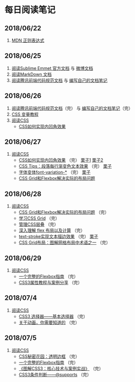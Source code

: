 # 每日阅读笔记

## 2018/06/22

1. [MDN 正则表达式](https://developer.mozilla.org/zh-CN/docs/Web/JavaScript/Guide/Regular_Expressions)

## 2018/06/25

1. [阅读Sublime Emmet 官方文档](https://docs.emmet.io/) 与 [微博文档](https://blog.csdn.net/leiwen_su/article/details/51577450) 
2. [阅读MarkDown 文档](http://www.markdown.cn/)
3. [阅读腾讯前端代码规范文档](http://alloyteam.github.io/CodeGuide/#check) 与 
   [编写自己的文档笔记](https://github.com/jokerxi/notes/blob/master/Code%20Guide%20by.md)

## 2018/06/26

1. [阅读腾讯前端代码规范文档](http://alloyteam.github.io/CodeGuide/#check)（完） 与 [编写自己的文档笔记](https://github.com/jokerxi/notes/blob/master/Code%20Guide%20by.md)（完）
2. [CSS 变量教程](http://www.ruanyifeng.com/blog/2017/05/css-variables.html)
3. [阅读CSS](https://www.w3cplus.com/CSS3)
    <ul>
        <li>
            <a href="https://www.w3cplus.com/css/scooped-corners.html">CSS如何实现内凹角效果</a>
        </li>
    </ul>

## 2018/06/27

1. [阅读CSS](https://www.w3cplus.com/CSS3)
    <ul>
        <li>
            <a href="https://www.w3cplus.com/css/scooped-corners.html">CSS如何实现内凹角效果</a>
            <span>（完）</span>
            <a href="https://github.com/jokerxi/notes/blob/master/living_example/CSS%E5%A6%82%E4%BD%95%E5%AE%9E%E7%8E%B0%E5%86%85%E5%87%B9%E8%A7%92%E6%95%88%E6%9E%9C/index.html">栗子1</a>
            <a href="https://github.com/jokerxi/notes/blob/master/living_example/CSS%E5%A6%82%E4%BD%95%E5%AE%9E%E7%8E%B0%E5%86%85%E5%87%B9%E8%A7%92%E6%95%88%E6%9E%9C/index2.html">栗子2</a>
        </li>
        <li>
            <a href="https://www.w3cplus.com/css/gradient-for-every-line-of-a-para.html">CSS Tips：段落每行渐变色文本效果</a>
            <span>（完）</span>
            <a href="https://github.com/jokerxi/notes/blob/master/living_example/CSS%20Tips%EF%BC%9A%E6%AE%B5%E8%90%BD%E6%AF%8F%E8%A1%8C%E6%B8%90%E5%8F%98%E8%89%B2%E6%96%87%E6%9C%AC%E6%95%88%E6%9E%9C/index.html">栗子</a>
        </li>
        <li>
            <a href="https://www.w3cplus.com/css3/font-variants.html">字体变体font-variation-*</a>
            <span>（完）</span>
            <a href="https://github.com/jokerxi/notes/blob/master/living_example/%E5%AD%97%E4%BD%93%E5%8F%98%E4%BD%93%20font-variation-/index.html">栗子</a>
        </li>
        <li><a href="https://www.w3cplus.com/css3/css-grid-flexbox-solving-real-world-problems.html">CSS Grid和Flexbox解决实际的布局问题</a></li>
    </ul>

## 2018/06/28

1. [阅读CSS](https://www.w3cplus.com/CSS3)
    <ul>
        <li>
            <a href="https://www.w3cplus.com/css3/css-grid-flexbox-solving-real-world-problems.html">CSS Grid和Flexbox解决实际的布局问题</a>
            <span>（完）</span>
        </li>
        <li>
            <a href="https://www.w3cplus.com/css/learncssgrid.html">学习CSS Grid</a>
            <span>（完）</span>
        </li>
        <li>
            <a href="https://www.w3cplus.com/css3/managing-the-css-cascade.html">管理CSS层叠</a>
            <span>（完）</span>
        </li>
        <li>
            <a href="https://www.w3cplus.com/css3/flexbox-layout-and-calculation.html">深入理解 flex 布局以及计算</a>
            <span>（完）</span>
        </li>
        <li>
            <a href="https://www.w3cplus.com/css3/text-stroke.html">text-stroke实现文本描边效果</a>
            <span>（完）</span>
            <a href="https://github.com/jokerxi/notes/blob/master/living_example/text-stroke%E5%AE%9E%E7%8E%B0%E6%96%87%E6%9C%AC%E6%8F%8F%E8%BE%B9%E6%95%88%E6%9E%9C/index.html">栗子</a>
        </li>
        <li>
            <a href="https://www.w3cplus.com/css3/css-grid-layout-terminology-part1.html">CSS Grid布局：图解网格布局中术语之一</a>
            <span>（完）</span>
        </li>
    </ul>

## 2018/06/29

1. [阅读CSS](https://www.w3cplus.com/CSS3)
    <ul>
        <li>
            <a href="https://www.w3cplus.com/css3/a-guide-to-flexbox-new.html">一个完整的Flexbox指南</a>
            <span>（完）</span>
        </li>
        <li>
            <a href="https://www.w3cplus.com/resources/css3-tutorial-and-case">CSS3属性教程与案例分享</a>
            <span>（完）</span>
        </li>
    </ul>

## 2018/07/4

1. [阅读CSS](https://www.w3cplus.com/CSS3)
    <ul>
        <li>
            <a href="http://www.w3cplus.com/css3/basic-selectors">CSS3 选择器——基本选择器</a>
            <span>（完）</span>
        </li>
        <li>
            <a href="http://www.w3cplus.com/animaton/animations-you-should-know.html">关于动画，你需要知道的</a>
            <span>（完）</span>
        </li>
    </ul>

## 2018/07/5

1. [阅读CSS](https://www.w3cplus.com/CSS3)
    <ul>
        <li>
            <a href="https://www.w3cplus.com/css3/css-secrets/translucent-borders.html">CSS秘密花园：透明边框</a>
            <span>（完）</span>
        </li>
        <li>
            <a href="https://www.w3cplus.com/css3/a-guide-to-flexbox-new.html">一个完整的Flexbox指南</a>
            <span>（完）</span>
        </li>
        <li>
            <a href="https://www.w3cplus.com/book-comment.html">《图解CSS3：核心技术与案例实战》</a>
            <span>（完）</span>
        </li>
        <li>
            <a href="https://www.w3cplus.com/css3/css3-supports.html">CSS3条件判断——@supports</a>
            <span>（完）</span>
        </li>
    </ul>
